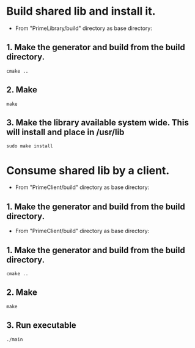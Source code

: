 # Build shared lib and install it.

- From "PrimeLibrary/build" directory as base directory: 

## 1. Make the generator and build from the build directory.
```
cmake ..
```
## 2. Make
```
make
```
## 3. Make the library available system wide. This will install and place in /usr/lib
```
sudo make install
```
# Consume shared lib by a client.

- From "PrimeClient/build" directory as base directory: 

## 1. Make the generator and build from the build directory.

- From "PrimeClient/build" directory as base directory: 

## 1. Make the generator and build from the build directory.
```
cmake ..
```
## 2. Make
```
make
```
## 3. Run executable
```
./main
```